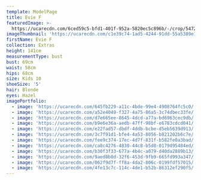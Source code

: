 ```yaml
---
template: ModelPage
title: Evie F
featuredImage: >-
  https://ucarecdn.com/6ced59c5-bfd1-401f-952a-5820ec5c896b/-/crop/5472x3005/0,0/-/preview/
imageThumbnail: 'https://ucarecdn.com/c1e39c74-1ad5-4244-91dd-55a5389e1f6f/'
firstName: Evie F
collection: Extras
height: 141cm
measurementType: bust
bust: 69cm
waist: 58cm
hips: 68cm
size: Kids 10
shoeSize: '5'
hair: Blonde
eyes: Hazel
imagePortfolio:
  - image: 'https://ucarecdn.com/645fb229-a11c-4bde-99e4-4908764fc5c0/'
  - image: 'https://ucarecdn.com/a52e4049-f327-4a75-86a5-3c74dbec33fe/'
  - image: 'https://ucarecdn.com/d7e665ee-8645-4dcd-a77a-bd6963cec9db/'
  - image: 'https://ucarecdn.com/b9e6e36a-aedb-47ff-98bf-e6783cdcd041/'
  - image: 'https://ucarecdn.com/e22fad57-dbdf-4ddb-bcbe-d5eb5639d913/'
  - image: 'https://ucarecdn.com/3c7f91d1-bfe4-4a53-8056-b821202b6c7e/'
  - image: 'https://ucarecdn.com/fee9c374-17ec-4d7f-831f-b582fe0a3bad/'
  - image: 'https://ucarecdn.com/ca8c4276-4830-44c8-b5d8-0179d95484ed/'
  - image: 'https://ucarecdn.com/b30f3f33-677a-4b4c-a079-d40da2889b13/'
  - image: 'https://ucarecdn.com/9aed8b0d-32f6-453d-9fb9-665fd993a347/'
  - image: 'https://ucarecdn.com/062f9d7f-ff8a-4da2-806c-0199fdf57015/'
  - image: 'https://ucarecdn.com/4fe13c7c-114c-4de1-b52b-86312ef290f5/'
---
```


